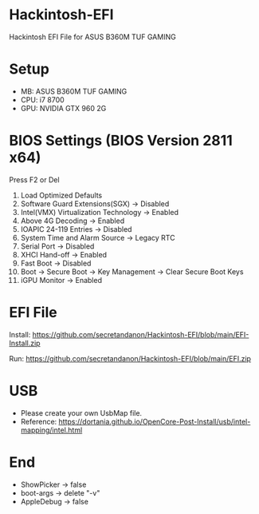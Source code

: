 # Hackintosh-EFI
Hackintosh EFI File for ASUS  B360M TUF GAMING 

# Setup
- MB: ASUS B360M TUF GAMING
- CPU: i7 8700
- GPU: NVIDIA GTX 960 2G

# BIOS Settings (BIOS Version 2811 x64)
Press F2 or Del
1. Load Optimized Defaults
2. Software Guard Extensions(SGX) -> Disabled
3. Intel(VMX) Virtualization Technology -> Enabled
4. Above 4G Decoding -> Enabled
5. IOAPIC 24-119 Entries -> Disabled
6. System Time and Alarm Source -> Legacy RTC
7. Serial Port -> Disabled
8. XHCI Hand-off -> Enabled
9. Fast Boot -> Disabled
10. Boot -> Secure Boot -> Key Management -> Clear Secure Boot Keys
11. iGPU Monitor -> Enabled

# EFI File
Install: https://github.com/secretandanon/Hackintosh-EFI/blob/main/EFI-Install.zip

Run: https://github.com/secretandanon/Hackintosh-EFI/blob/main/EFI.zip

# USB
- Please create your own UsbMap file.
- Reference: https://dortania.github.io/OpenCore-Post-Install/usb/intel-mapping/intel.html

# End
- ShowPicker -> false
- boot-args -> delete "-v"
- AppleDebug -> false
